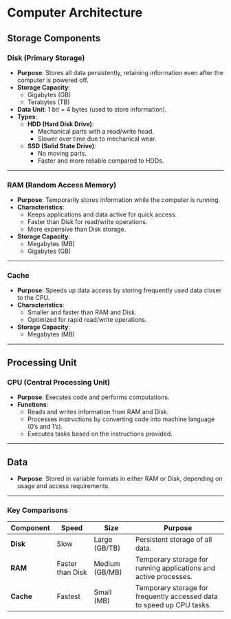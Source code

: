 # Computer Architecture

## **Storage Components**

### **Disk (Primary Storage)**

- **Purpose**: Stores all data persistently, retaining information even after the computer is powered off.
- **Storage Capacity**:
    - Gigabytes (GB)
    - Terabytes (TB)
- **Data Unit**: 1 bit = 4 bytes (used to store information).
- **Types**:
    - **HDD (Hard Disk Drive)**:
        - Mechanical parts with a read/write head.
        - Slower over time due to mechanical wear.
    - **SSD (Solid State Drive)**:
        - No moving parts.
        - Faster and more reliable compared to HDDs.

---

### **RAM (Random Access Memory)**

- **Purpose**: Temporarily stores information while the computer is running.
- **Characteristics**:
    - Keeps applications and data active for quick access.
    - Faster than Disk for read/write operations.
    - More expensive than Disk storage.
- **Storage Capacity**:
    - Megabytes (MB)
    - Gigabytes (GB)

---

### **Cache**

- **Purpose**: Speeds up data access by storing frequently used data closer to the CPU.
- **Characteristics**:
    - Smaller and faster than RAM and Disk.
    - Optimized for rapid read/write operations.
- **Storage Capacity**:
    - Megabytes (MB)

---

## **Processing Unit**

### **CPU (Central Processing Unit)**

- **Purpose**: Executes code and performs computations.
- **Functions**:
    - Reads and writes information from RAM and Disk.
    - Processes instructions by converting code into machine language (0’s and 1’s).
    - Executes tasks based on the instructions provided.

---

## **Data**

- **Purpose**: Stored in variable formats in either RAM or Disk, depending on usage and access requirements.

---

### **Key Comparisons**

| Component | Speed | Size | Purpose |
| --- | --- | --- | --- |
| **Disk** | Slow | Large (GB/TB) | Persistent storage of all data. |
| **RAM** | Faster than Disk | Medium (GB/MB) | Temporary storage for running applications and active processes. |
| **Cache** | Fastest | Small (MB) | Temporary storage for frequently accessed data to speed up CPU tasks. |